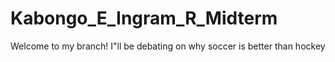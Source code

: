# Kabongo_E_Ingram_R_Midterm

Welcome to my branch!
I"ll be debating on why soccer is better than hockey
